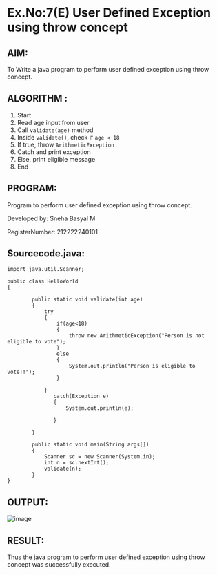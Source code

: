 # Ex.No:7(E)  User Defined Exception using throw concept

## AIM:
To Write a java program to perform user defined exception using throw concept.

## ALGORITHM :

1. Start
2. Read age input from user
3. Call `validate(age)` method
4. Inside `validate()`, check if `age < 18`
5. If true, throw `ArithmeticException`
6. Catch and print exception
7. Else, print eligible message
8. End


## PROGRAM:

Program to perform user defined exception using throw concept.

Developed by: Sneha Basyal M

RegisterNumber: 212222240101 


## Sourcecode.java:
```
import java.util.Scanner;

public class HelloWorld 
{
             
        public static void validate(int age)  
        {
            try
            {
                if(age<18)
                {
                    throw new ArithmeticException("Person is not eligible to vote");
                }
                else
                {
                    System.out.println("Person is eligible to vote!!");
                }
                
            }
               catch(Exception e)
               {
                   System.out.println(e);
                   
               }       
           
        }  
          
        public static void main(String args[])
        {
            Scanner sc = new Scanner(System.in);
            int n = sc.nextInt();
            validate(n);
        }
}
```       

## OUTPUT:
![image](https://github.com/user-attachments/assets/db1aae00-b5e7-4932-aa75-551b3c932551)



## RESULT:

Thus the  java program to perform user defined exception using throw concept was successfully executed.


